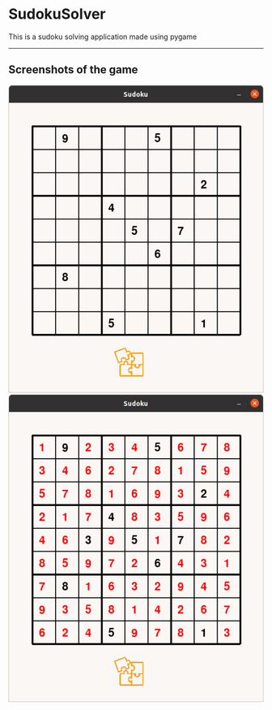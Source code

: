 # SudokuSolver
This is a sudoku solving application made using pygame

<hr>

## Screenshots of the game

<img src = "Screenshot from 2022-06-21 21-52-48.png">
<img src = "Screenshot from 2022-06-21 21-51-59.png">
